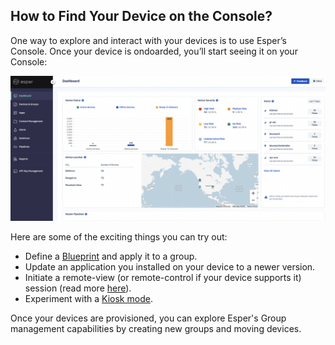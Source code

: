 ## How to Find Your Device on the Console?

One way to explore and interact with your devices is to use Esper’s Console. Once your device is ondoarded, you’ll start seeing it on your Console:

![dashboard](./images/Dashboard.png)

Here are some of the exciting things you can try out:

-   Define a [Blueprint](../devices-groups/create-blueprint.md) and apply it to a group.
-   Update an application you installed on your device to a newer version.
-   Initiate a remote-view (or remote-control if your device supports it) session (read more  [here](../devices-groups/remote-viewer.md)).
-   Experiment with a [Kiosk mode](../devices-groups/device-settings.md).
    

Once your devices are provisioned, you can explore Esper's Group management capabilities by creating new groups and moving devices. 